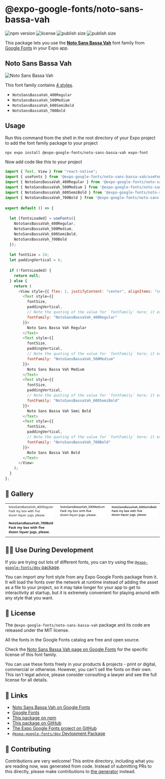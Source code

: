 # @expo-google-fonts/noto-sans-bassa-vah

![npm version](https://flat.badgen.net/npm/v/@expo-google-fonts/noto-sans-bassa-vah)
![license](https://flat.badgen.net/github/license/expo/google-fonts)
![publish size](https://flat.badgen.net/packagephobia/install/@expo-google-fonts/noto-sans-bassa-vah)
![publish size](https://flat.badgen.net/packagephobia/publish/@expo-google-fonts/noto-sans-bassa-vah)

This package lets you use the [**Noto Sans Bassa Vah**](https://fonts.google.com/specimen/Noto+Sans+Bassa+Vah) font family from [Google Fonts](https://fonts.google.com/) in your Expo app.

## Noto Sans Bassa Vah

![Noto Sans Bassa Vah](./font-family.png)

This font family contains [4 styles](#-gallery).

- `NotoSansBassaVah_400Regular`
- `NotoSansBassaVah_500Medium`
- `NotoSansBassaVah_600SemiBold`
- `NotoSansBassaVah_700Bold`

## Usage

Run this command from the shell in the root directory of your Expo project to add the font family package to your project

```sh
npx expo install @expo-google-fonts/noto-sans-bassa-vah expo-font
```

Now add code like this to your project

```js
import { Text, View } from "react-native";
import { useFonts } from '@expo-google-fonts/noto-sans-bassa-vah/useFonts';
import { NotoSansBassaVah_400Regular } from '@expo-google-fonts/noto-sans-bassa-vah/400Regular';
import { NotoSansBassaVah_500Medium } from '@expo-google-fonts/noto-sans-bassa-vah/500Medium';
import { NotoSansBassaVah_600SemiBold } from '@expo-google-fonts/noto-sans-bassa-vah/600SemiBold';
import { NotoSansBassaVah_700Bold } from '@expo-google-fonts/noto-sans-bassa-vah/700Bold';

export default () => {

  let [fontsLoaded] = useFonts({
    NotoSansBassaVah_400Regular, 
    NotoSansBassaVah_500Medium, 
    NotoSansBassaVah_600SemiBold, 
    NotoSansBassaVah_700Bold
  });

  let fontSize = 24;
  let paddingVertical = 6;

  if (!fontsLoaded) {
    return null;
  } else {
    return (
      <View style={{ flex: 1, justifyContent: "center", alignItems: "center" }}>
        <Text style={{
          fontSize,
          paddingVertical,
          // Note the quoting of the value for `fontFamily` here; it expects a string!
          fontFamily: "NotoSansBassaVah_400Regular"
        }}>
          Noto Sans Bassa Vah Regular
        </Text>
        <Text style={{
          fontSize,
          paddingVertical,
          // Note the quoting of the value for `fontFamily` here; it expects a string!
          fontFamily: "NotoSansBassaVah_500Medium"
        }}>
          Noto Sans Bassa Vah Medium
        </Text>
        <Text style={{
          fontSize,
          paddingVertical,
          // Note the quoting of the value for `fontFamily` here; it expects a string!
          fontFamily: "NotoSansBassaVah_600SemiBold"
        }}>
          Noto Sans Bassa Vah Semi Bold
        </Text>
        <Text style={{
          fontSize,
          paddingVertical,
          // Note the quoting of the value for `fontFamily` here; it expects a string!
          fontFamily: "NotoSansBassaVah_700Bold"
        }}>
          Noto Sans Bassa Vah Bold
        </Text>
      </View>
    );
  }
};
```

## 🔡 Gallery


||||
|-|-|-|
|![NotoSansBassaVah_400Regular](./400Regular/NotoSansBassaVah_400Regular.ttf.png)|![NotoSansBassaVah_500Medium](./500Medium/NotoSansBassaVah_500Medium.ttf.png)|![NotoSansBassaVah_600SemiBold](./600SemiBold/NotoSansBassaVah_600SemiBold.ttf.png)||
|![NotoSansBassaVah_700Bold](./700Bold/NotoSansBassaVah_700Bold.ttf.png)||||


## 👩‍💻 Use During Development

If you are trying out lots of different fonts, you can try using the [`@expo-google-fonts/dev` package](https://github.com/expo/google-fonts/tree/master/font-packages/dev#readme).

You can import _any_ font style from any Expo Google Fonts package from it. It will load the fonts over the network at runtime instead of adding the asset as a file to your project, so it may take longer for your app to get to interactivity at startup, but it is extremely convenient for playing around with any style that you want.


## 📖 License

The `@expo-google-fonts/noto-sans-bassa-vah` package and its code are released under the MIT license.

All the fonts in the Google Fonts catalog are free and open source.

Check the [Noto Sans Bassa Vah page on Google Fonts](https://fonts.google.com/specimen/Noto+Sans+Bassa+Vah) for the specific license of this font family.

You can use these fonts freely in your products & projects - print or digital, commercial or otherwise. However, you can't sell the fonts on their own. This isn't legal advice, please consider consulting a lawyer and see the full license for all details.

## 🔗 Links

- [Noto Sans Bassa Vah on Google Fonts](https://fonts.google.com/specimen/Noto+Sans+Bassa+Vah)
- [Google Fonts](https://fonts.google.com/)
- [This package on npm](https://www.npmjs.com/package/@expo-google-fonts/noto-sans-bassa-vah)
- [This package on GitHub](https://github.com/expo/google-fonts/tree/master/font-packages/noto-sans-bassa-vah)
- [The Expo Google Fonts project on GitHub](https://github.com/expo/google-fonts)
- [`@expo-google-fonts/dev` Devlopment Package](https://github.com/expo/google-fonts/tree/master/font-packages/dev)

## 🤝 Contributing

Contributions are very welcome! This entire directory, including what you are reading now, was generated from code. Instead of submitting PRs to this directly, please make contributions to [the generator](https://github.com/expo/google-fonts/tree/master/packages/generator) instead.
